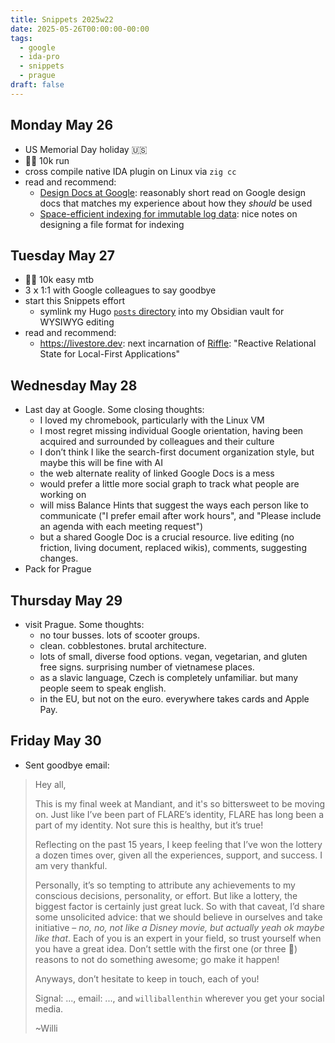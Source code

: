 ```yaml
---
title: Snippets 2025w22
date: 2025-05-26T00:00:00-00:00
tags:
  - google
  - ida-pro
  - snippets
  - prague
draft: false
---
```

## Monday May 26
- US Memorial Day holiday 🇺🇸
- 🏃🏻 10k run
- cross compile native IDA plugin on Linux via `zig cc`
- read and recommend:
  - [Design Docs at Google](https://www.industrialempathy.com/posts/design-docs-at-google/): reasonably short read on Google design docs that matches my experience about how they *should* be used
  - [Space-efficient indexing for immutable log data](https://blog.datalust.co/space-efficient-indexing-for-immutable-log-data/): nice notes on designing a file format for indexing

## Tuesday May 27
- 🚵🏻 10k easy mtb
- 3 𝗑 1:1 with Google colleagues to say goodbye
- start this Snippets effort
  - symlink my Hugo [`posts` directory](https://github.com/williballenthin/williballenthin.com/tree/master/content/posts) into my Obsidian vault for WYSIWYG editing
- read and recommend:
  - https://livestore.dev: next incarnation of [Riffle](https://riffle.systems): "Reactive Relational State for Local-First Applications"

## Wednesday May 28
- Last day at Google. Some closing thoughts:
	- I loved my chromebook, particularly with the Linux VM
	- I most regret missing individual Google orientation, having been acquired and surrounded by colleagues and their culture
	- I don’t think I like the search-first document organization style, but maybe this will be fine with AI
	- the web alternate reality of linked Google Docs is a mess
	- would prefer a little more social graph to track what people are working on
	- will miss Balance Hints that suggest the ways each person like to communicate ("I prefer email after work hours", and "Please include an agenda with each meeting request")
	- but a shared Google Doc is a crucial resource. live editing (no friction, living document, replaced wikis), comments, suggesting changes.
- Pack for Prague

## Thursday May 29
- visit Prague. Some thoughts:
	- no tour busses. lots of scooter groups.
	- clean. cobblestones. brutal architecture.
	- lots of small, diverse food options. vegan, vegetarian, and gluten free signs. surprising number of vietnamese places.
	- as a slavic language, Czech is completely unfamiliar. but many people seem to speak english.
	- in the EU, but not on the euro. everywhere takes cards and Apple Pay.

## Friday May 30
- Sent goodbye email:

> Hey all,
>
> This is my final week at Mandiant, and it's so bittersweet to be moving on. Just like I’ve been part of FLARE’s identity, FLARE has long been a part of my identity. Not sure this is healthy, but it’s true!
>
>Reflecting on the past 15 years, I keep feeling that I’ve won the lottery a dozen times over, given all the experiences, support, and success. I am very thankful.
>
>Personally, it’s so tempting to attribute any achievements to my conscious decisions, personality, or effort. But like a lottery, the biggest factor is certainly just great luck. So with that caveat, I’d share some unsolicited advice: that we should believe in ourselves and take initiative – _no, no, not like a Disney movie, but actually yeah ok maybe like that_. Each of you is an expert in your field, so trust yourself when you have a great idea. Don’t settle with the first one (or three 😬) reasons to not do something awesome; go make it happen!
>
>Anyways, don’t hesitate to keep in touch, each of you!
>
>Signal: ..., email: ..., and `williballenthin` wherever you get your social media.
>
>~Willi